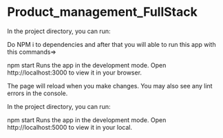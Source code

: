 # Product_management_FullStack

In the project directory, you can run:

Do NPM i to dependencies and after that you will able to run this app with this 
commands=>

npm start
Runs the app in the development mode.
Open http://localhost:3000 to view it in your browser.

The page will reload when you make changes.
You may also see any lint errors in the console.

In the project directory, you can run:

npm start
Runs the app in the development mode.
Open http://localhost:5000 to view it in your local.

